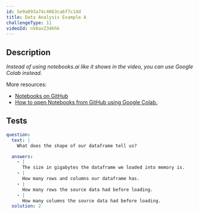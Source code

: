 ```yaml
---
id: 5e9a093a74c4063ca6f7c14d
title: Data Analysis Example A
challengeType: 11
videoId: nVAaxZ34khk
---
```


## Description

<section id='description'>

*Instead of using notebooks.ai like it shows in the video, you can use Google Colab instead.*

More resources:

-   [Notebooks on GitHub](https://github.com/ine-rmotr-curriculum/FreeCodeCamp-Pandas-Real-Life-Example)
-   [How to open Notebooks from GitHub using Google Colab.](https://colab.research.google.com/github/googlecolab/colabtools/blob/master/notebooks/colab-github-demo.ipynb)

</section>

## Tests

<section id='tests'>

```yml
question:
  text: |
    What does the shape of our dataframe tell us?

  answers:
    - |
      The size in gigabytes the dataframe we loaded into memory is.
    - |
      How many rows and columns our dataframe has.
    - |
      How many rows the source data had before loading.
    - |
      How many columns the source data had before loading.
  solution: 2
```

</section>
